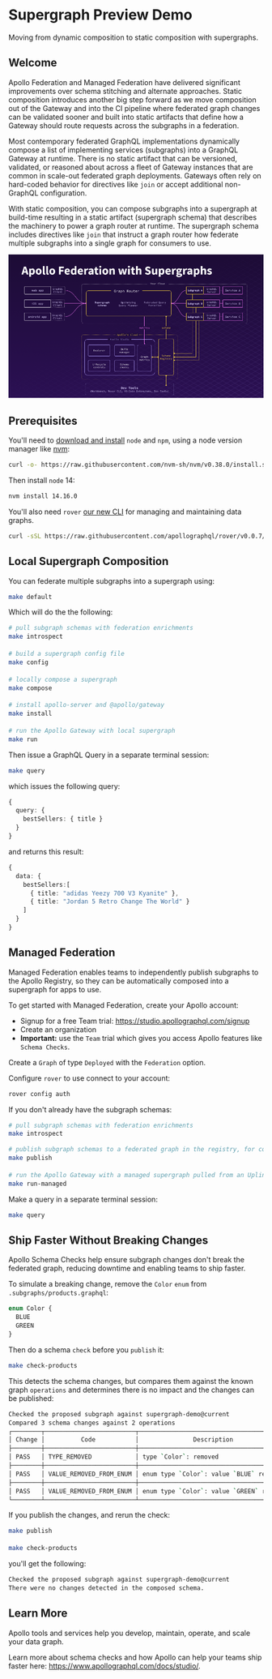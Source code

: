 # Supergraph Preview Demo

Moving from dynamic composition to static composition with supergraphs.

## Welcome

Apollo Federation and Managed Federation have delivered significant
improvements over schema stitching and alternate approaches. Static
composition introduces another big step forward as we move composition out of
the Gateway and into the CI pipeline where federated graph changes can be
validated sooner and built into static artifacts that define how a Gateway
should route requests across the subgraphs in a federation.

Most contemporary federated GraphQL implementations dynamically compose a
list of implementing services (subgraphs) into a GraphQL Gateway at runtime.
There is no static artifact that can be versioned, validated, or reasoned
about across a fleet of Gateway instances that are common in scale-out
federated graph deployments. Gateways often rely on hard-coded behavior for
directives like `join` or accept additional non-GraphQL configuration.

With static composition, you can compose subgraphs into a supergraph at
build-time resulting in a static artifact (supergraph schema) that describes
the machinery to power a graph router at runtime. The supergraph schema
includes directives like `join` that instruct a graph router how federate
multiple subgraphs into a single graph for consumers to use.

![Apollo Federation with Supergraphs](docs/media/supergraph.png)

## Prerequisites

You'll need to [download and
install](https://docs.npmjs.com/downloading-and-installing-node-js-and-npm)
`node` and `npm`, using a node version manager like
[nvm](https://github.com/nvm-sh/nvm#about):

```sh
curl -o- https://raw.githubusercontent.com/nvm-sh/nvm/v0.38.0/install.sh | bash
```

Then install `node` 14:

```sh
nvm install 14.16.0
```

You'll also need `rover` [our new CLI](https://www.apollographql.com/docs/rover/getting-started) for managing and maintaining data graphs.

```sh
curl -sSL https://raw.githubusercontent.com/apollographql/rover/v0.0.7/installers/binstall/scripts/nix/install.sh | sh
```

## Local Supergraph Composition

You can federate multiple subgraphs into a supergraph using:

```sh
make default
```

Which will do the the following:

```sh
# pull subgraph schemas with federation enrichments
make introspect

# build a supergraph config file
make config

# locally compose a supergraph
make compose

# install apollo-server and @apollo/gateway
make install

# run the Apollo Gateway with local supergraph
make run
```

Then issue a GraphQL Query in a separate terminal session:

```sh
make query
```

which issues the following query:

```ts
{
  query: {
    bestSellers: { title }
  }
}
```

and returns this result:

```ts
{
  data: {
    bestSellers:[
      { title: "adidas Yeezy 700 V3 Kyanite" },
      { title: "Jordan 5 Retro Change The World" }
    ]
  }
}
```

## Managed Federation

Managed Federation enables teams to independently publish subgraphs to the Apollo Registry, so they can be automatically composed into a supergraph for apps to use.

To get started with Managed Federation, create your Apollo account:

* Signup for a free Team trial: https://studio.apollographql.com/signup
* Create an organization
* **Important:** use the `Team` trial which gives you access Apollo features like `Schema Checks`.

Create a `Graph` of type `Deployed` with the `Federation` option.

Configure `rover` to use connect to your account:

```sh
rover config auth
```

If you don't already have the subgraph schemas:

```sh
# pull subgraph schemas with federation enrichments
make introspect
```

```sh
# publish subgraph schemas to a federated graph in the registry, for composition into a managed supergraph
make publish

# run the Apollo Gateway with a managed supergraph pulled from an Uplink to the Apollo Registry
make run-managed
```

Make a query in a separate terminal session:

```sh
make query
```

## Ship Faster Without Breaking Changes

Apollo Schema Checks help ensure subgraph changes don't break the federated graph, reducing downtime and enabling teams to ship faster.

To simulate a breaking change, remove the `Color` `enum` from `.subgraphs/products.graphql`:

```ts
enum Color {
  BLUE
  GREEN
}
```

Then do a schema `check` before you `publish` it:

```sh
make check-products
```

This detects the schema changes, but compares them against the known graph `operations` and determines there is no impact and the changes can be published:

```sh
Checked the proposed subgraph against supergraph-demo@current
Compared 3 schema changes against 2 operations
┌────────┬─────────────────────────┬──────────────────────────────────────────┐
│ Change │          Code           │               Description                │
├────────┼─────────────────────────┼──────────────────────────────────────────┤
│ PASS   │ TYPE_REMOVED            │ type `Color`: removed                    │
├────────┼─────────────────────────┼──────────────────────────────────────────┤
│ PASS   │ VALUE_REMOVED_FROM_ENUM │ enum type `Color`: value `BLUE` removed  │
├────────┼─────────────────────────┼──────────────────────────────────────────┤
│ PASS   │ VALUE_REMOVED_FROM_ENUM │ enum type `Color`: value `GREEN` removed │
└────────┴─────────────────────────┴──────────────────────────────────────────┘
```

If you publish the changes, and rerun the check:

```sh
make publish

make check-products
```

you'll get the following:

```sh
Checked the proposed subgraph against supergraph-demo@current
There were no changes detected in the composed schema.
```

## Learn More

Apollo tools and services help you develop, maintain, operate, and scale your data graph.

Learn more about schema checks and how Apollo can help your teams ship faster here: https://www.apollographql.com/docs/studio/.
